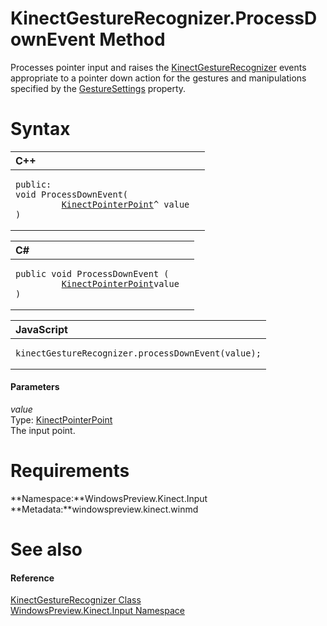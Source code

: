 KinectGestureRecognizer.ProcessDownEvent Method  
===============================================  

Processes pointer input and raises the [KinectGestureRecognizer](../../KinectGestureRecognizer.md) events appropriate to a pointer down action for the gestures and manipulations specified by the [GestureSettings](../Properties/GestureSettings_Property.md) property. <span id="syntaxSection"></span>

Syntax  
======  

<table>
<colgroup>
<col width="100%" />
</colgroup>
<thead>
<tr class="header">
<th align="left">C++</th>
</tr>
</thead>
<tbody>
<tr class="odd">
<td align="left"><pre><code>public:  
void ProcessDownEvent(  
         <a href="../../KinectPointerPoint_Class.md">KinectPointerPoint</a>^ value  
)</code></pre></td>
</tr>
</tbody>
</table>

<table>
<colgroup>
<col width="100%" />
</colgroup>
<thead>
<tr class="header">
<th align="left">C#</th>
</tr>
</thead>
<tbody>
<tr class="odd">
<td align="left"><pre><code>public void ProcessDownEvent (  
         <a href="../../KinectPointerPoint_Class.md">KinectPointerPoint</a>value  
)</code></pre></td>
</tr>
</tbody>
</table>

<table>
<colgroup>
<col width="100%" />
</colgroup>
<thead>
<tr class="header">
<th align="left">JavaScript</th>
</tr>
</thead>
<tbody>
<tr class="odd">
<td align="left"><pre><code>kinectGestureRecognizer.processDownEvent(value);</code></pre></td>
</tr>
</tbody>
</table>

<span id="ID4EN"></span>
#### Parameters  

*value*    
Type: [KinectPointerPoint](../../KinectPointerPoint_Class.md)  
The input point.  

<span id="requirements"></span>

Requirements  
============  

**Namespace:**WindowsPreview.Kinect.Input  
**Metadata:**windowspreview.kinect.winmd  

<span id="ID4EDB"></span>

See also  
========  

<span id="ID4EFB"></span>
#### Reference  

[KinectGestureRecognizer Class](../../KinectGestureRecognizer.md)  
 [WindowsPreview.Kinect.Input Namespace](../../../Kinect.Input.md)  



<!--Please do not edit the data in the comment block below.-->
<!--
TOCTitle : ProcessDownEvent Method
RLTitle : KinectGestureRecognizer.ProcessDownEvent Method
KeywordK : ProcessDownEvent method
KeywordK : KinectGestureRecognizer.ProcessDownEvent method
KeywordF : WindowsPreview.Kinect.Input.KinectGestureRecognizer.ProcessDownEvent
KeywordF : KinectGestureRecognizer.ProcessDownEvent
KeywordF : ProcessDownEvent
KeywordF : WindowsPreview.Kinect.Input.KinectGestureRecognizer.ProcessDownEvent(WindowsPreview.Kinect.Input.KinectPointerPoint)
KeywordA : M:WindowsPreview.Kinect.Input.KinectGestureRecognizer.ProcessDownEvent(WindowsPreview.Kinect.Input.KinectPointerPoint)
AssetID : M:WindowsPreview.Kinect.Input.KinectGestureRecognizer.ProcessDownEvent(WindowsPreview.Kinect.Input.KinectPointerPoint)
Locale : en-us
CommunityContent : 1
APIType : Managed
APILocation : windowspreview.kinect.winmd
APIName : WindowsPreview.Kinect.Input.KinectGestureRecognizer.ProcessDownEvent
TargetOS : Windows
TopicType : kbSyntax
DevLang : VB
DevLang : CSharp
DevLang : JavaScript
DevLang : C++
DocSet : K4Wv2
ProjType : K4Wv2Proj
Technology : Kinect for Windows
Product : Kinect for Windows SDK v2
productversion : 20
-->
